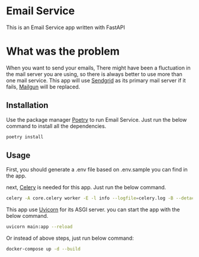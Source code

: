 # Email Service

This is an Email Service app written with FastAPI

# What was the problem

When you want to send your emails, There might have been a fluctuation in the mail server you are using, so there is always better to use more than one mail service. This app will use [Sendgrid](https://sendgrid.com/) as its primary mail server if it fails, [Mailgun](https://www.mailgun.com/) will be replaced. 

## Installation

Use the package manager [Poetry](https://python-poetry.org/) to run Email Service. Just run the below command to install all the dependencies.

```bash
poetry install
```

## Usage

First, you should generate a .env file based on .env.sample you can find in the app.

next, [Celery](https://docs.celeryq.dev/) is needed for this app. Just run the below command.

```bash
celery -A core.celery worker -E -l info --logfile=celery.log -B --detach
```

This app use [Uvicorn](https://www.uvicorn.org/) for its ASGI server. you can start the app with the below command.

```bash
uvicorn main:app --reload
```

Or instead of above steps, just run below command:

```bash
docker-compose up -d --build
```
